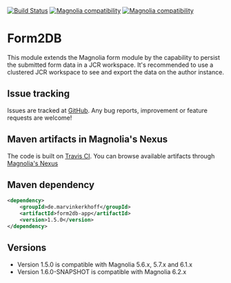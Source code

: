 [![Build Status](https://api.travis-ci.com/magnolia-community/form2db.svg?branch=master)](https://travis-ci.com/github/magnolia-community/form2db) 
[![Magnolia compatibility](https://img.shields.io/badge/magnolia-5.7-brightgreen.svg)](https://www.magnolia-cms.com)
[![Magnolia compatibility](https://img.shields.io/badge/magnolia-6.1-brightgreen.svg)](https://www.magnolia-cms.com)

Form2DB
=======

This module extends the Magnolia form module by the capability to persist the submitted form data in a JCR workspace. 
It's recommended to use a clustered JCR workspace to see and export the data on the author instance.

Issue tracking
--------------
Issues are tracked at [GitHub](https://github.com/magnolia-community/form2db/issues).
Any bug reports, improvement or feature requests are welcome! 

Maven artifacts in Magnolia's Nexus
---------------------------------
The code is built on [Travis CI](https://travis-ci.com/github/magnolia-community/form2db).
You can browse available artifacts through [Magnolia's Nexus](https://nexus.magnolia-cms.com/#nexus-search;quick~form2db-app)

Maven dependency
-----------------
```xml
<dependency>
    <groupId>de.marvinkerkhoff</groupId>
    <artifactId>form2db-app</artifactId>
    <version>1.5.0</version>
</dependency>
```

Versions
-----------------
* Version 1.5.0 is compatible with Magnolia 5.6.x, 5.7.x and 6.1.x
* Version 1.6.0-SNAPSHOT is compatible with Magnolia 6.2.x
